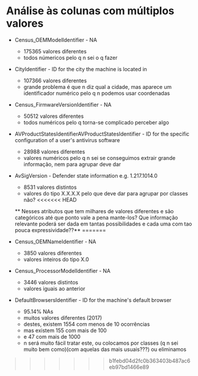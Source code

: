 # Análise às colunas com múltiplos valores

- Census_OEMModelIdentifier - NA
    - 175365 valores diferentes
    - todos númericos pelo q n sei o q fazer

- CityIdentifier - ID for the city the machine is located in
    - 107366 valores diferentes
    - grande problema é que n diz qual a cidade, mas aparece um identificador numérico pelo q n podemos usar coordenadas

- Census_FirmwareVersionIdentifier - NA
    - 50512 valores diferentes
    - todos numéricos pelo q torna-se complicado perceber algo

- AVProductStatesIdentifierAVProductStatesIdentifier - ID for the specific configuration of a user's antivirus software
    - 28988 valores diferentes
    - valores numéricos pelo q n sei se conseguimos extrair grande informação, nem para agrupar deve dar

- AvSigVersion - Defender state information e.g. 1.217.1014.0
    - 8531 valores distintos
    - valores do tipo X.X.X.X pelo que deve dar para agrupar por classes não?
<<<<<<< HEAD
    
    ** Nesses atributos que tem milhares de valores diferentes e são categóricos até que ponto vale a pena mante-los? Que informação relevante poderá ser dada em tantas possibilidades e cada uma com tao pouca expressividade??**
=======

- Census_OEMNameIdentifier - NA
    - 3850 valores diferentes
    - valores inteiros do tipo X.0

- Census_ProcessorModelIdentifier - NA
    - 3446 valores distintos
    - valores iguais ao anterior

- DefaultBrowsersIdentifier - ID for the machine's default browser
    - 95.14% NAs
    - muitos valores diferentes (2017)
    - destes, existem 1554 com menos de 10 ocorrências
    - mas existem 155 com mais de 100
    - e 47 com mais de 1000
    - n será muito fácil tratar este, ou colocamos por classes (q n sei muito bem como)(com aquelas das mais usuais???) ou eliminamos
>>>>>>> b1febd04d2fc0b363403b487ac6eb97bd1466e89
